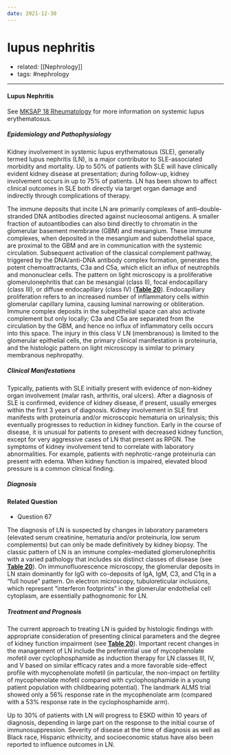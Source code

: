 ```yaml
---
date: 2021-12-30
---
```


# lupus nephritis

- related: [[Nephrology]]
- tags: #nephrology
---

#### Lupus Nephritis

See [MKSAP 18 Rheumatology](https://mksap18.acponline.org/app/topics/rm/mk18_a_rm_s7) for more information on systemic lupus erythematosus.

##### Epidemiology and Pathophysiology

Kidney involvement in systemic lupus erythematosus (SLE), generally termed lupus nephritis (LN), is a major contributor to SLE-associated morbidity and mortality. Up to 50% of patients with SLE will have clinically evident kidney disease at presentation; during follow-up, kidney involvement occurs in up to 75% of patients. LN has been shown to affect clinical outcomes in SLE both directly via target organ damage and indirectly through complications of therapy.

The immune deposits that incite LN are primarily complexes of anti–double-stranded DNA antibodies directed against nucleosomal antigens. A smaller fraction of autoantibodies can also bind directly to chromatin in the glomerular basement membrane (GBM) and mesangium. These immune complexes, when deposited in the mesangium and subendothelial space, are proximal to the GBM and are in communication with the systemic circulation. Subsequent activation of the classical complement pathway, triggered by the DNA/anti-DNA antibody complex formation, generates the potent chemoattractants, C3a and C5a, which elicit an influx of neutrophils and mononuclear cells. The pattern on light microscopy is a proliferative glomerulonephritis that can be mesangial (class II), focal endocapillary (class III), or diffuse endocapillary (class IV) (**[Table 20](https://mksap18.acponline.org/app/topics/np/tables/mk18_b_np_t20)**). Endocapillary proliferation refers to an increased number of inflammatory cells within glomerular capillary lumina, causing luminal narrowing or obliteration. Immune complex deposits in the subepithelial space can also activate complement but only locally; C3a and C5a are separated from the circulation by the GBM, and hence no influx of inflammatory cells occurs into this space. The injury in this class V LN (membranous) is limited to the glomerular epithelial cells, the primary clinical manifestation is proteinuria, and the histologic pattern on light microscopy is similar to primary membranous nephropathy.

##### Clinical Manifestations

Typically, patients with SLE initially present with evidence of non–kidney organ involvement (malar rash, arthritis, oral ulcers). After a diagnosis of SLE is confirmed, evidence of kidney disease, if present, usually emerges within the first 3 years of diagnosis. Kidney involvement in SLE first manifests with proteinuria and/or microscopic hematuria on urinalysis; this eventually progresses to reduction in kidney function. Early in the course of disease, it is unusual for patients to present with decreased kidney function, except for very aggressive cases of LN that present as RPGN. The symptoms of kidney involvement tend to correlate with laboratory abnormalities. For example, patients with nephrotic-range proteinuria can present with edema. When kidney function is impaired, elevated blood pressure is a common clinical finding.

##### Diagnosis

#### Related Question

- Question 67

The diagnosis of LN is suspected by changes in laboratory parameters (elevated serum creatinine, hematuria and/or proteinuria, low serum complements) but can only be made definitively by kidney biopsy. The classic pattern of LN is an immune complex–mediated glomerulonephritis with a varied pathology that includes six distinct classes of disease (see **[Table 20](https://mksap18.acponline.org/app/topics/np/tables/mk18_b_np_t20)**). On immunofluorescence microscopy, the glomerular deposits in LN stain dominantly for IgG with co-deposits of IgA, IgM, C3, and C1q in a “full house” pattern. On electron microscopy, tubuloreticular inclusions, which represent “interferon footprints” in the glomerular endothelial cell cytoplasm, are essentially pathognomonic for LN.

##### Treatment and Prognosis

The current approach to treating LN is guided by histologic findings with appropriate consideration of presenting clinical parameters and the degree of kidney function impairment (see **[Table 20](https://mksap18.acponline.org/app/topics/np/tables/mk18_b_np_t20)**). Important recent changes in the management of LN include the preferential use of mycophenolate mofetil over cyclophosphamide as induction therapy for LN classes III, IV, and V based on similar efficacy rates and a more favorable side-effect profile with mycophenolate mofetil (in particular, the non-impact on fertility of mycophenolate mofetil compared with cyclophosphamide in a young patient population with childbearing potential). The landmark ALMS trial showed only a 56% response rate in the mycophenolate arm (compared with a 53% response rate in the cyclophosphamide arm).

Up to 30% of patients with LN will progress to ESKD within 10 years of diagnosis, depending in large part on the response to the initial course of immunosuppression. Severity of disease at the time of diagnosis as well as Black race, Hispanic ethnicity, and socioeconomic status have also been reported to influence outcomes in LN.
